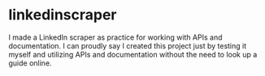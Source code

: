 # linkedinscraper
I made a LinkedIn scraper as practice for working with APIs and documentation. I can proudly say I created this project just by testing it myself and utilizing APIs and documentation without the need to look up a guide online.
